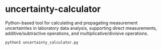 # uncertainty-calculator
Python-based tool for calculating and propagating measurement uncertainties in laboratory data analysis, supporting direct measurements, additive/subtractive operations, and multiplicative/divisive operations.
```bash
python3 uncertainty_calculator.py
